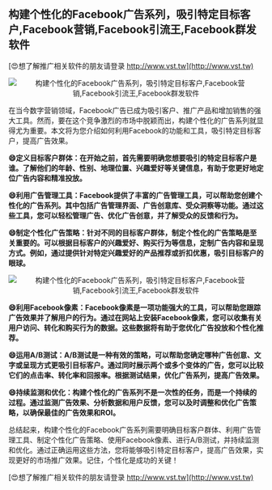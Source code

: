 ## **构建个性化的Facebook广告系列，吸引特定目标客户,Facebook营销,Facebook引流王,Facebook群发软件**

[😍想了解推广相关软件的朋友请登录 http://www.vst.tw](http://www.vst.tw)

 <center><img src="https://vst.tw/MP4/tuiguang/png/4.png" alt="构建个性化的Facebook广告系列，吸引特定目标客户,Facebook营销,Facebook引流王,Facebook群发软件"></center>

在当今数字营销领域，Facebook广告已成为吸引客户、推广产品和增加销售的强大工具。然而，要在这个竞争激烈的市场中脱颖而出，构建个性化的广告系列就显得尤为重要。本文将为您介绍如何利用Facebook的功能和工具，吸引特定目标客户，提高广告效果。

**😄定义目标客户群体：在开始之前，首先需要明确您想要吸引的特定目标客户是谁。了解他们的年龄、性别、地理位置、兴趣爱好等关键信息，有助于您更好地定位广告内容和精准投放。**

**😄利用广告管理工具：Facebook提供了丰富的广告管理工具，可以帮助您创建个性化的广告系列。其中包括广告管理界面、广告创意库、受众洞察等功能。通过这些工具，您可以轻松管理广告、优化广告创意，并了解受众的反馈和行为。**

**😄制定个性化广告策略：针对不同的目标客户群体，制定个性化的广告策略是至关重要的。可以根据目标客户的兴趣爱好、购买行为等信息，定制广告内容和呈现方式。例如，通过提供针对特定兴趣爱好的产品推荐或折扣优惠，吸引目标客户的眼球。**

 <center><img src="https://vst.tw/MP4/tuiguang/png/3.png" alt="构建个性化的Facebook广告系列，吸引特定目标客户,Facebook营销,Facebook引流王,Facebook群发软件"></center>

**😄利用Facebook像素：Facebook像素是一项功能强大的工具，可以帮助您跟踪广告效果并了解用户的行为。通过在网站上安装Facebook像素，您可以收集有关用户访问、转化和购买行为的数据。这些数据将有助于您优化广告投放和个性化推荐。**

**😄运用A/B测试：A/B测试是一种有效的策略，可以帮助您确定哪种广告创意、文字或呈现方式更吸引目标客户。通过同时展示两个或多个变体的广告，您可以比较它们的点击率、转化率和回报率。根据测试结果，优化广告系列，提高广告效果。**

**😄持续监测和优化：构建个性化的广告系列不是一次性的任务，而是一个持续的过程。通过监测广告效果、分析数据和用户反馈，您可以及时调整和优化广告策略，以确保最佳的广告效果和ROI。**

总结起来，构建个性化的Facebook广告系列需要明确目标客户群体、利用广告管理工具、制定个性化广告策略、使用Facebook像素、进行A/B测试，并持续监测和优化。通过正确运用这些方法，您将能够吸引特定目标客户，提高广告效果，实现更好的市场推广效果。记住，个性化是成功的关键！

[😍想了解推广相关软件的朋友请登录 http://www.vst.tw](http://www.vst.tw)



